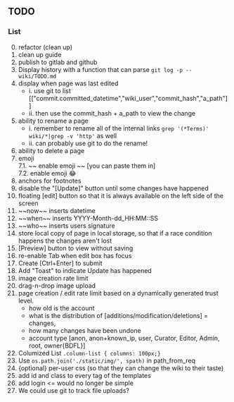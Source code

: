## TODO

### List

0. refactor (clean up)
1. clean up guide   
2. publish to gitlab and github
3. Display history with a function that can parse `git log -p -- wiki/TODO.md` 
4. display when page was last edited
     - i. use git to list [["commit.committed_datetime","wiki_user","commit_hash","a_path"]]
     -  ii. then use the commit_hash + a_path to view the change
5. ability to rename a page
    - i. remember to rename all of the internal links `grep '(*Terms)' wiki/*|grep -v 'http'` as well
    - ii. can probably use git to do the rename! 
6. ability to delete a page
7. emoji   
7.1. ~~ enable emoji ~~ [you can paste them in]    
7.2. enable emoji :joy:   
8. anchors for footnotes
9. disable the "[Update]" button until some changes have happened
10. floating [edit] button so that it is always available on the left side of the screen
11. ~\~now~\~ inserts datetime
12. ~\~when~\~ inserts YYYY-Month-dd_HH:MM::SS
13. ~\~who~\~ inserts users signature
15. store local copy of page in local storage, so that if a race condition happens the changes aren't lost
16. [Preview] button to view without saving
18. re-enable Tab when edit box has focus
19. Create [Ctrl+Enter] to submit
20. Add "Toast" to indicate Update has happened
21. image creation rate limit   
22. drag-n-drop image upload   
23. page creation /  edit rate limit based on a dynamically generated trust level.
     - how old is the account
     - what is the distribution of [additions/modification/deletions] = changes, 
     - how many changes have been undone
     - account type [anon, anon+known_ip, user, Curator, Editor, Admin, root, owner{BDFL}]
25. Columized List `.column-list { columns: 100px;}` 
27. Use `os.path.join('./static/img/', spath)` in path_from_req 
28. {optional} per-user css (so that they can change the wiki to their taste)   
29. add id and class to every tag of the templates
30. add login &lt;= would no longer be simple
31. We could use git to track file uploads?
